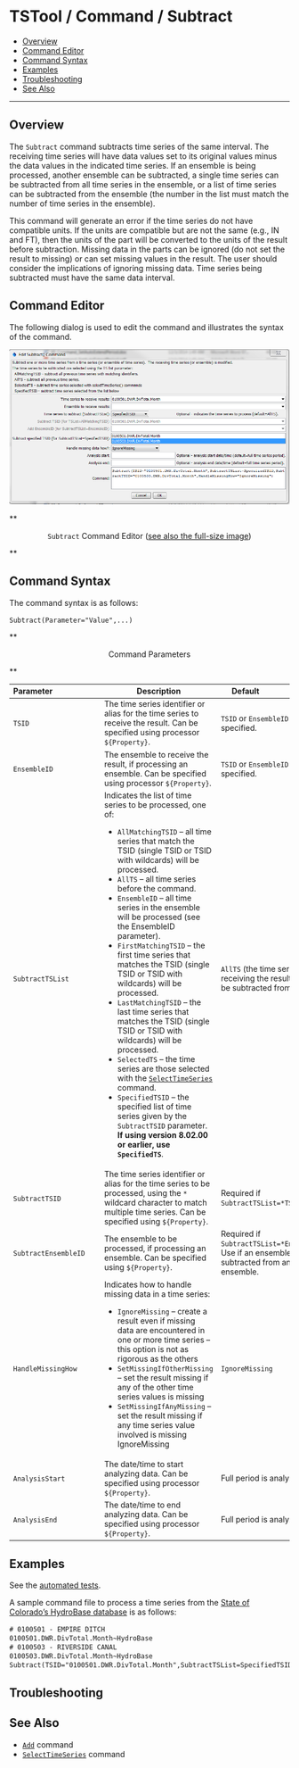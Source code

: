 # TSTool / Command / Subtract #

* [Overview](#overview)
* [Command Editor](#command-editor)
* [Command Syntax](#command-syntax)
* [Examples](#examples)
* [Troubleshooting](#troubleshooting)
* [See Also](#see-also)

-------------------------

## Overview ##

The `Subtract` command subtracts time series of the same interval.
The receiving time series will have data values set to its original
values minus the data values in the indicated time series.
If an ensemble is being processed, another ensemble can be subtracted,
a single time series can be subtracted from all time series in the ensemble,
or a list of time series can be subtracted from the ensemble
(the number in the list must match the number of time series in the ensemble).

This command will generate an error if the time series do not have compatible units.
If the units are compatible but are not the same (e.g., IN and FT),
then the units of the part will be converted to the units of the result before subtraction.
Missing data in the parts can be ignored (do not set the result to missing)
or can set missing values in the result.
The user should consider the implications of ignoring missing data.
Time series being subtracted must have the same data interval.

## Command Editor ##

The following dialog is used to edit the command and illustrates the syntax of the command.

![Subtract](Subtract.png)

**<p style="text-align: center;">
`Subtract` Command Editor (<a href="../Subtract.png">see also the full-size image</a>)
</p>**

## Command Syntax ##

The command syntax is as follows:

```text
Subtract(Parameter="Value",...)
```
**<p style="text-align: center;">
Command Parameters
</p>**

|**Parameter**&nbsp;&nbsp;&nbsp;&nbsp;&nbsp;&nbsp;&nbsp;&nbsp;&nbsp;&nbsp;&nbsp;&nbsp;&nbsp;&nbsp;&nbsp;&nbsp;&nbsp;&nbsp;&nbsp;&nbsp;&nbsp;|**Description**|**Default**&nbsp;&nbsp;&nbsp;&nbsp;&nbsp;&nbsp;&nbsp;&nbsp;&nbsp;&nbsp;&nbsp;&nbsp;&nbsp;&nbsp;&nbsp;&nbsp;&nbsp;&nbsp;&nbsp;&nbsp;&nbsp;&nbsp;&nbsp;&nbsp;&nbsp;&nbsp;&nbsp;|
|--------------|-----------------|-----------------|
|`TSID`|The time series identifier or alias for the time series to receive the result.  Can be specified using processor `${Property}`.|`TSID` or `EnsembleID` must be specified.|
|`EnsembleID`|The ensemble to receive the result, if processing an ensemble.  Can be specified using processor `${Property}`.|`TSID` or `EnsembleID` must be specified.|
|`SubtractTSList`|Indicates the list of time series to be processed, one of:<br><ul><li>`AllMatchingTSID` – all time series that match the TSID (single TSID or TSID with wildcards) will be processed.</li><li>`AllTS` – all time series before the command.</li><li>`EnsembleID` – all time series in the ensemble will be processed (see the EnsembleID parameter).</li><li>`FirstMatchingTSID` – the first time series that matches the TSID (single TSID or TSID with wildcards) will be processed.</li><li>`LastMatchingTSID` – the last time series that matches the TSID (single TSID or TSID with wildcards) will be processed.</li><li>`SelectedTS` – the time series are those selected with the [`SelectTimeSeries`](../SelectTimeSeries/SelectTimeSeries.md) command.</li><li>`SpecifiedTSID` – the specified list of time series given by the `SubtractTSID` parameter.  **If using version 8.02.00 or earlier, use `SpecifiedTS`**.</li></ul> | `AllTS` (the time series receiving the result will not be subtracted from itself). |
|`SubtractTSID`|The time series identifier or alias for the time series to be processed, using the `*` wildcard character to match multiple time series.  Can be specified using `${Property}`.|Required if `SubtractTSList=*TSID`|
|`SubtractEnsembleID`|The ensemble to be processed, if processing an ensemble. Can be specified using `${Property}`.|Required if `SubtractTSList=*EnsembleID`.  Use if an ensemble is being subtracted from another ensemble.|
|`HandleMissingHow`|Indicates how to handle missing data in a time series:<ul><li>`IgnoreMissing` – create a result even if missing data are encountered in one or more time series – this option is not as rigorous as the others</li><li>`SetMissingIfOtherMissing` – set the result missing if any of the other time series values is missing</li><li>`SetMissingIfAnyMissing` – set the result missing if any time series value involved is missing	IgnoreMissing</li></ul>|`IgnoreMissing`|
|`AnalysisStart`|The date/time to start analyzing data.  Can be specified using processor `${Property}`.|Full period is analyzed.|
|`AnalysisEnd`|The date/time to end analyzing data.  Can be specified using processor `${Property}`.|Full period is analyzed.|

## Examples ##

See the [automated tests](https://github.com/OpenCDSS/cdss-app-tstool-test/tree/master/test/regression/commands/general/Subtract).

A sample command file to process a time series from the [State of Colorado’s HydroBase database](../../datastore-ref/CO-HydroBase/CO-HydroBase.md)
is as follows:

```text
# 0100501 - EMPIRE DITCH
0100501.DWR.DivTotal.Month~HydroBase
# 0100503 - RIVERSIDE CANAL
0100503.DWR.DivTotal.Month~HydroBase
Subtract(TSID="0100501.DWR.DivTotal.Month",SubtractTSList=SpecifiedTSID,SubtractTSID="0100503.DWR.DivTotal.Month",HandleMissingHow="IgnoreMissing")
```

## Troubleshooting ##

## See Also ##

* [`Add`](../Add/Add.md) command
* [`SelectTimeSeries`](../SelectTimeSeries/SelectTimeSeries.md) command
